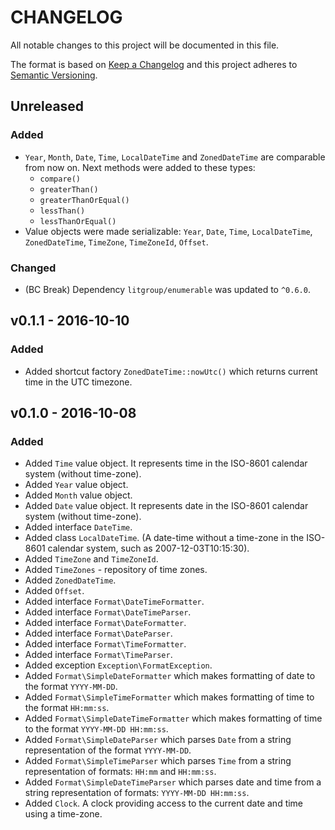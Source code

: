 # CHANGELOG
All notable changes to this project will be documented in this file.

The format is based on [Keep a Changelog](http://keepachangelog.com/) 
and this project adheres to [Semantic Versioning](http://semver.org/).

## Unreleased
### Added
- `Year`, `Month`, `Date`, `Time`, `LocalDateTime` and `ZonedDateTime` are comparable from now on.
  Next methods were added to these types:
    - `compare()`
    - `greaterThan()`
    - `greaterThanOrEqual()`
    - `lessThan()`
    - `lessThanOrEqual()`
- Value objects were made serializable: `Year`, `Date`, `Time`, `LocalDateTime`, `ZonedDateTime`, `TimeZone`,
  `TimeZoneId`, `Offset`.

### Changed
- (BC Break) Dependency `litgroup/enumerable` was updated to `^0.6.0`.

## v0.1.1 - 2016-10-10
### Added
- Added shortcut factory `ZonedDateTime::nowUtc()` which returns current time in the UTC timezone.

## v0.1.0 - 2016-10-08
### Added
- Added `Time` value object. It represents time in the ISO-8601 calendar
  system (without time-zone).
- Added `Year` value object.
- Added `Month` value object.
- Added `Date` value object. It represents date in the ISO-8601 calendar
  system (without time-zone).
- Added interface `DateTime`.
- Added class `LocalDateTime`. (A date-time without a time-zone in the
  ISO-8601 calendar system, such as 2007-12-03T10:15:30).
- Added `TimeZone` and `TimeZoneId`.
- Added `TimeZones` - repository of time zones.
- Added `ZonedDateTime`.
- Added `Offset`.
- Added interface `Format\DateTimeFormatter`.
- Added interface `Format\DateTimeParser`.
- Added interface `Format\DateFormatter`.
- Added interface `Format\DateParser`.
- Added interface `Format\TimeFormatter`.
- Added interface `Format\TimeParser`.
- Added exception `Exception\FormatException`.
- Added `Format\SimpleDateFormatter` which makes formatting of date to the format `YYYY-MM-DD`.
- Added `Format\SimpleTimeFormatter` which makes formatting of time to the format `HH:mm:ss`.
- Added `Format\SimpleDateTimeFormatter` which makes formatting of time to the format `YYYY-MM-DD HH:mm:ss`.
- Added `Format\SimpleDateParser` which parses `Date` from a string representation of the format `YYYY-MM-DD`.
- Added `Format\SimpleTimeParser` which parses `Time` from a string representation of formats: `HH:mm` and `HH:mm:ss`.
- Added `Format\SimpleDateTimeParser` which parses date and time from a string representation of formats:
  `YYYY-MM-DD HH:mm:ss`.
- Added `Clock`.  A clock providing access to the current date and time using a time-zone.
